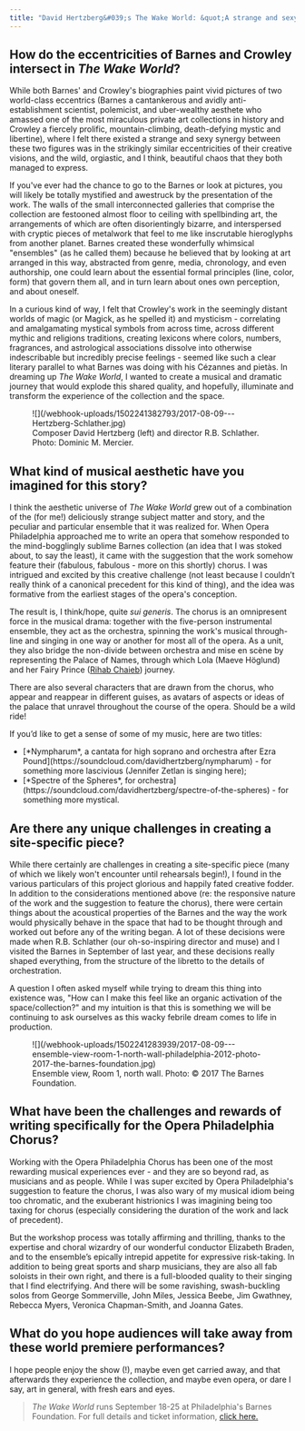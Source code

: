 ```yaml
---
title: "David Hertzberg&#039;s The Wake World: &quot;A strange and sexy synergy.&quot;"
---
```


## How do the eccentricities of Barnes and Crowley intersect in *The Wake World*?

While both Barnes' and Crowley's biographies paint vivid pictures of two world-class eccentrics (Barnes a cantankerous and avidly anti-establishment scientist, polemicist, and uber-wealthy aesthete who amassed one of the most miraculous private art collections in history and Crowley a fiercely prolific, mountain-climbing, death-defying mystic and libertine), where I felt there existed a strange and sexy synergy between these two figures was in the strikingly similar eccentricities of their creative visions, and the wild, orgiastic, and I think, beautiful chaos that they both managed to express.

If you've ever had the chance to go to the Barnes or look at pictures, you will likely be totally mystified and awestruck by the presentation of the work. The walls of the small interconnected galleries that comprise the collection are festooned almost floor to ceiling with spellbinding art, the arrangements of which are often disorientingly bizarre, and interspersed with cryptic pieces of metalwork that feel to me like inscrutable hieroglyphs from another planet. Barnes created these wonderfully whimsical "ensembles" (as he called them) because he believed that by looking at art arranged in this way, abstracted from genre, media, chronology, and even authorship, one could learn about the essential formal principles (line, color, form) that govern them all, and in turn learn about ones own perception, and about oneself.

In a curious kind of way, I felt that Crowley's work in the seemingly distant worlds of magic (or Magick, as he spelled it) and mysticism - correlating and amalgamating mystical symbols from across time, across different mythic and religions traditions, creating lexicons where colors, numbers, fragrances, and astrological associations dissolve into otherwise indescribable but incredibly precise feelings - seemed like such a clear literary parallel to what Barnes was doing with his Cézannes and pietàs. In dreaming up *The Wake World*, I wanted to create a musical and dramatic journey that would explode this shared quality, and hopefully, illuminate and transform the experience of the collection and the space.

<figure data-type="image">
![](/webhook-uploads/1502241382793/2017-08-09---Hertzberg-Schlather.jpg)
<figcaption>Composer David Hertzberg (left) and director R.B. Schlather. Photo: Dominic M. Mercier.</figcaption>
</figure>

## What kind of musical aesthetic have you imagined for this story?

I think the aesthetic universe of *The Wake World* grew out of a combination of the (for me!) deliciously strange subject matter and story, and the peculiar and particular ensemble that it was realized for. When Opera Philadelphia approached me to write an opera that somehow responded to the mind-bogglingly sublime Barnes collection (an idea that I was stoked about, to say the least), it came with the suggestion that the work somehow feature their (fabulous, fabulous - more on this shortly) chorus. I was intrigued and excited by this creative challenge (not least because I couldn’t really think of a canonical precedent for this kind of thing), and the idea was formative from the earliest stages of the opera's conception.

The result is, I think/hope, quite *sui generis*. The chorus is an omnipresent force in the musical drama: together with the five-person instrumental ensemble, they act as the orchestra, spinning the work's musical through-line and singing in one way or another for most all of the opera. As a unit, they also bridge the non-divide between orchestra and mise en scène by representing the Palace of Names, through which Lola (Maeve Höglund) and her Fairy Prince ([Rihab Chaieb](/spotlight-on-rihab-chaieb/)) journey. 

There are also several characters that are drawn from the chorus, who appear and reappear in different guises, as avatars of aspects or ideas of the palace that unravel throughout the course of the opera. Should be a wild ride!

If you’d like to get a sense of some of my music, here are two titles:
<ul class="nospace">
<li> [*Nympharum*, a cantata for high soprano and orchestra after Ezra Pound](https://soundcloud.com/davidhertzberg/nympharum) - for something more lascivious (Jennifer Zetlan is singing here);
<li>[*Spectre of the Spheres*, for orchestra](https://soundcloud.com/davidhertzberg/spectre-of-the-spheres) - for something more mystical.

</ul>

## Are there any unique challenges in creating a site-specific piece?

While there certainly are challenges in creating a site-specific piece (many of which we likely won't encounter until rehearsals begin!), I found in the various particulars of this project glorious and happily fated creative fodder. In addition to the considerations mentioned above (re: the responsive nature of the work and the suggestion to feature the chorus), there were certain things about the acoustical properties of the Barnes and the way the work would physically behave in the space that had to be thought through and worked out before any of the writing began. A lot of these decisions were made when R.B. Schlather (our oh-so-inspiring director and muse) and I visited the Barnes in September of last year, and these decisions really shaped everything, from the structure of the libretto to the details of orchestration. 

A question I often asked myself while trying to dream this thing into existence was, "How can I make this feel like an organic activation of the space/collection?" and my intuition is that this is something we will be continuing to ask ourselves as this wacky febrile dream comes to life in production.

<figure data-type="image">
![](/webhook-uploads/1502241283939/2017-08-09---ensemble-view-room-1-north-wall-philadelphia-2012-photo-2017-the-barnes-foundation.jpg)
<figcaption>Ensemble view, Room 1, north wall. Photo: © 2017 The Barnes Foundation.</figcaption>
</figure>

## What have been the challenges and rewards of writing specifically for the Opera Philadelphia Chorus?

Working with the Opera Philadelphia Chorus has been one of the most rewarding musical experiences ever - and they are so beyond rad, as musicians and as people. While I was super excited by Opera Philadelphia's suggestion to feature the chorus, I was also wary of my musical idiom being too chromatic, and the exuberant histrionics I was imagining being too taxing for chorus (especially considering the duration of the work and lack of precedent). 

But the workshop process was totally affirming and thrilling, thanks to the expertise and choral wizardry of our wonderful conductor Elizabeth Braden, and to the ensemble’s epically intrepid appetite for expressive risk-taking. In addition to being great sports and sharp musicians, they are also all fab soloists in their own right, and there is a full-blooded quality to their singing that I find electrifying. And there will be some ravishing, swash-buckling solos from George Sommerville, John Miles, Jessica Beebe, Jim Gwathney, Rebecca Myers, Veronica Chapman-Smith, and Joanna Gates.

## What do you hope audiences will take away from these world premiere performances?

I hope people enjoy the show (!), maybe even get carried away, and that afterwards they experience the collection, and maybe even opera, or dare I say, art in general, with fresh ears and eyes.

>*The Wake World* runs September 18-25 at Philadelphia's Barnes Foundation. For full details and ticket information, [click here.](https://www.operaphila.org/whats-on/on-stage-2017-2018/the-wake-world/)
